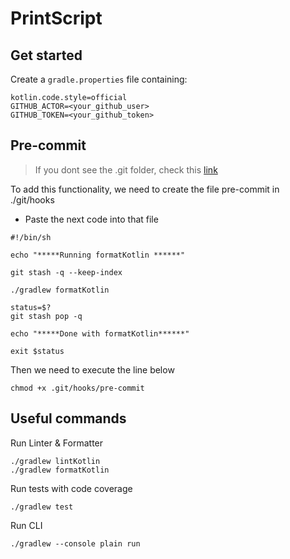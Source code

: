 # PrintScript

## Get started
Create a `gradle.properties` file containing:
 ```
kotlin.code.style=official
GITHUB_ACTOR=<your_github_user>
GITHUB_TOKEN=<your_github_token>
 ```

## Pre-commit
> If you dont see the .git folder, check this [link](https://stackoverflow.com/questions/35784352/intellij-doesnt-show-git-directory)

To add this functionality, we need to create the file pre-commit in ./git/hooks
- Paste the next code into that file
```
#!/bin/sh

echo "*****Running formatKotlin ******"

git stash -q --keep-index

./gradlew formatKotlin

status=$?
git stash pop -q

echo "*****Done with formatKotlin******"

exit $status
```
Then we need to execute the line below
```
chmod +x .git/hooks/pre-commit
```

## Useful commands

Run Linter & Formatter
```
./gradlew lintKotlin
./gradlew formatKotlin
```

Run tests with code coverage
```
./gradlew test
```

Run CLI
```
./gradlew --console plain run
```
